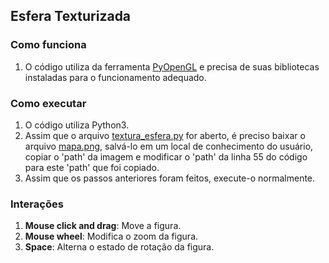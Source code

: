 ## Esfera Texturizada

### Como funciona

1. O código utiliza da ferramenta [PyOpenGL](https://pypi.org/project/PyOpenGL/) e precisa de suas bibliotecas instaladas para o funcionamento adequado.

### Como executar

1. O código utiliza Python3.
2. Assim que o arquivo [textura_esfera.py](textura_esfera.py) for aberto, é preciso baixar o arquivo [mapa.png](mapa.png), salvá-lo em um local de conhecimento do usuário, copiar o 'path' da imagem e modificar o 'path' da linha 55 do código para este 'path' que foi copiado.
3. Assim que os passos anteriores foram feitos, execute-o normalmente.

### Interações

1. **Mouse click and drag**: Move a figura.
2. **Mouse wheel**: Modifica o zoom da figura.
3. **Space**: Alterna o estado de rotação da figura.
